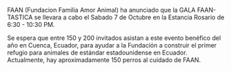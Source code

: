 FAAN (Fundacion Familia Amor Animal) ha anunciado que la GALA FAAN-TASTICA se llevara a cabo el Sabado 7 de Octubre en la Estancia Rosario de 6:30 - 10:30 PM.

Se espera que entre 150 y 200 invitados asistan a este evento benéfico del año en Cuenca, Ecuador, para ayudar a la Fundación a construir el primer refugio para animales de estándar estadounidense en Ecuador. Actualmente, hay aproximadamente 150 perros al cuidado de FAAN.